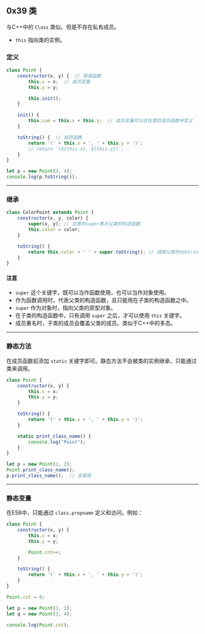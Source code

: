 ## 0x39 类

与C++中的 `Class` 类似。但是不存在私有成员。

- `this` 指向类的实例。

### 定义

```js
class Point {
    constructor(x, y) {  // 构造函数
        this.x = x;  // 成员变量
        this.y = y;

        this.init();
    }

    init() {
        this.sum = this.x + this.y;  // 成员变量可以在任意的成员函数中定义
    }

    toString() {  // 成员函数
        return '(' + this.x + ', ' + this.y + ')';
        // return `(${this.x}, ${this.y})`;
    }
}

let p = new Point(3, 4);
console.log(p.toString());
```


----------


### 继承

```js
class ColorPoint extends Point {
    constructor(x, y, color) {
        super(x, y); // 这里的super表示父类的构造函数
        this.color = color;
    }

    toString() {
        return this.color + ' ' + super.toString(); // 调用父类的toString()
    }
}
```

#### 注意

- `super` 这个关键字，既可以当作函数使用，也可以当作对象使用。
- 作为函数调用时，代表父类的构造函数，且只能用在子类的构造函数之中。
- `super` 作为对象时，指向父类的原型对象。
- 在子类的构造函数中，只有调用 `super` 之后，才可以使用 `this` 关键字。
- 成员重名时，子类的成员会覆盖父类的成员。类似于C++中的多态。


----------


### 静态方法

在成员函数前添加 `static` 关键字即可。静态方法不会被类的实例继承，只能通过类来调用。

```js
class Point {
    constructor(x, y) {
        this.x = x;
        this.y = y;
    }

    toString() {
        return '(' + this.x + ', ' + this.y + ')';
    }

    static print_class_name() {
        console.log("Point");
    }
}

let p = new Point(1, 2);
Point.print_class_name();
p.print_class_name();  // 会报错
```


----------


### 静态变量

在ES6中，只能通过 `class.propname` 定义和访问。例如：

```js
class Point {
    constructor(x, y) {
        this.x = x;
        this.y = y;

        Point.cnt++;
    }

    toString() {
        return '(' + this.x + ', ' + this.y + ')';
    }
}

Point.cnt = 0;

let p = new Point(1, 2);
let q = new Point(3, 4);

console.log(Point.cnt);
```